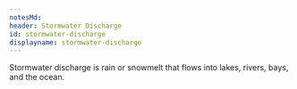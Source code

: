 ```yaml
---
notesMd:
header: Stormwater Discharge
id: stormwater-discharge
displayname: stormwater-discharge
---
```


Stormwater discharge is rain or snowmelt that flows into lakes, rivers, bays, and the ocean.
